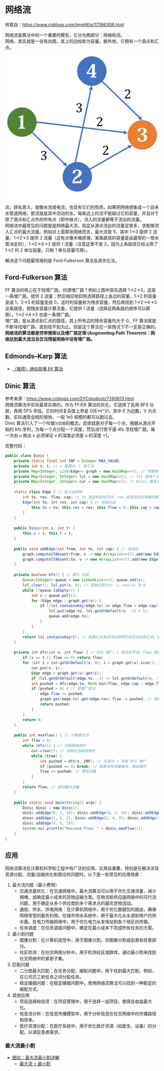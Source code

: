 # 网络流
转载自：https://www.cnblogs.com/imreW/p/17396308.html  

网络流是算法中的一个重要的模型，它分为两部分：网络和流。  
网络，其实就是一张有向图，其上的边权称为容量。额外地，它拥有一个源点和汇点。  

![](./Flow-Network.png)  

流，顾名思义，就像水流或电流，也具有它们的性质。如果把网络想象成一个自来水管道网络，那流就是其中流动的水。每条边上的流不能超过它的容量，并且对于除了源点和汇点外的所有点（即中继点），流入的流量都等于流出的流量。  
网络流中最常见的问题就是网络最大流。假定从源点流出的流量足够多，求能够流入汇点的最大流量。例如对上面那张网络而言，最大流是 5，其中 1->3 提供 2 流量，1->2->3 提供 2 流量（这有点像木桶原理，某条路径的容量是由最窄的一根水管决定的），1->2->4->3 提供 1 流量（注意这里不是 2，因为上条路径已经占用了 1->2 的 2 单位容量，只剩 1 单位容量可用）。  

解决这个问题最常用的是 Ford-Fulkerson 算法及其优化法。  

## Ford-Fulkerson 算法
FF 算法的核心在于找增广路。何谓增广路？例如上图中首先选择 1->2->3，这是一条增广路，提供 2 流量；然后相应地扣除选择路径上各边的容量，1->2 的容量变成 1，2->3 的容量变成 0，这时的容量称为残余容量。然后再找到 1->2->4->3 这条路径，按残余容量计算流量，它提供 1 流量（选择这两条路的顺序可以颠倒）。1->2->4->3 也是一条增广路。  
增广路，是从源点到汇点的路径，其上所有边的残余容量均大于 0。FF 算法就是不断寻找增广路，直到找不到为止。但是这个算法在一些情况下不一定是正确的。  
**网络流的算法都是穷举搜索以及增广路定理 (Augmenting Path Theorem)：网络达到最大流当且仅当残留网络中没有增广路。**  

## Edmonds–Karp 算法
* [（推荐）通俗易懂 EK 算法](https://www.cnblogs.com/YLTFY1998/p/11314610.html)  

## Dinic 算法
参考来源：https://www.cnblogs.com/SYCstudio/p/7260613.html  
网络流算法中实际最常实用的。作为 FF/EK 算法的优化，它选择了先用 BFS 分层，再用 DFS 寻找。它的时间复杂度上界是 O(E*V^2)，其中 E 为边数，V 为点数，实际通常会跑的很快，一般 1e5 规模的都可以跑过去。  
Dinic 算法引入了一个叫做`分层图`的概念。具体就是对于每一个点，根据从源点开始的 bfs 序列，为每一个点分配一个深度，然后进行若干遍 dfs 寻找增广路，每一次由 u 推出 v 必须保证 v 的深度必须是 u 的深度 +1。  

完整代码：  
```java
public class Dinic {
    private static final int INF = Integer.MAX_VALUE;
    private int s, t; // s 是源点，t 是汇点
    private Map<Integer, List<Edge>> graph = new HashMap<>(); // 邻接表存储图
    private Map<Integer, Integer> lvl = new HashMap<>(); // lvl 是每个点的层数
    private Map<Integer, Integer> cur = new HashMap<>(); // Dinic 算法当前弧优化，弧即是边，cur 就是记录当前点 v（可能被重复访问）遍历过的边，这样可以确保每次 DFS 从上次未访问的边开始，避免重复访问边。该优化在大规模图或复杂网络流问题中尤为重要，可以显著减少算法的时间复杂度，提高效率

    static class Edge { // 定义边结构
        int to, rev, flow, cap; // to 是边的目标顶点，rev 是反向边在邻接列表中的索引，flow 是当前边的流量，cap 是边的容量
        Edge(int to, int rev, int cap) { // 初始化边
            this.to = to; this.rev = rev; this.flow = 0; this.cap = cap;
        }
    }

    public Dinic(int s, int t) {
        this.s = s; this.t = t;
    }

    public void addEdge(int from, int to, int cap) { // 添加边
        graph.computeIfAbsent(from, v -> new ArrayList<>()).add(new Edge(to, graph.getOrDefault(to, new ArrayList<>()).size(), cap)); // 添加正向边
        graph.computeIfAbsent(to, v -> new ArrayList<>()).add(new Edge(from, graph.get(from).size() - 1, 0)); // 添加反向边，容量为 0
    }

    private boolean bfs() { // BFS 分层
        Queue<Integer> queue = new LinkedList<>(); queue.add(s);
        lvl.clear(); lvl.put(s, 0); // 初始化层次为 -1，source 为 0
        while (!queue.isEmpty()) {
            int v = queue.poll();
            for (Edge edge : graph.get(v)) {
                if (!lvl.containsKey(edge.to) && edge.flow < edge.cap) { // 如果目标顶点未访问且还有剩余容量，则给其分配深度并放入队列
                    lvl.put(edge.to, lvl.getOrDefault(v, -1) + 1);
                    queue.add(edge.to);
                }
            }
        }
        return lvl.containsKey(t); // 如果汇点未访问过说明已经无法达到汇点，此时返回 false
    }

    private int dfs(int v, int flow) { // DFS 增广，v 是当前节点，flow 是当前流量
        if (v == t || flow == 0) return flow;
        for (int i = cur.getOrDefault(v, 0); i < graph.get(v).size(); i++) { // 朴素法是 Edge edge : graph.get(v)，这里采用了当前弧优化
            cur.put(v, i);
            Edge edge = graph.get(v).get(i);
            if (lvl.getOrDefault(edge.to, -1) != lvl.getOrDefault(v, -1) + 1 || edge.cap <= edge.flow) continue;
            int pushed = dfs(edge.to, Math.min(flow, edge.cap - edge.flow)); // 向下增广
            if (pushed > 0) { // 若增广成功
                edge.flow += pushed;
                graph.get(edge.to).get(edge.rev).flow -= pushed; // 调整反向边的流量
                return pushed;
            }
        }
        return 0;
    }

    public int maxFlow() { // 计算最大流
        int flow = 0;
        while (bfs()) { // 分层图有效时
            cur.clear(); // 初始化当前弧指针
            while (true) {
                int pushed = dfs(s, INF); // 从源点 s 开始 DFS 增广
                if (pushed == 0) break; // 如果没有流量推送，跳出循环
                flow += pushed; // 累加流量
            }
        }
        return flow; // 返回最大流量
    }

    public static void main(String[] args) {
        Dinic dinic = new Dinic();
        dinic.addEdge(0, 1, 10); dinic.addEdge(0, 2, 10); dinic.addEdge(1, 3, 4); dinic.addEdge(1, 4, 8);
        dinic.addEdge(1, 2, 2); dinic.addEdge(2, 4, 9); dinic.addEdge(3, 5, 10); dinic.addEdge(4, 3, 6);
        dinic.addEdge(4, 5, 10);
        System.out.println("Maximum Flow: " + dinic.maxFlow());
    }
}
```

## 应用
网络流算法在计算机科学和工程中有广泛的应用，实用且重要，特别是在解决涉及资源分配、流量/运输优化和图论的问题时。以下是一些常见的应用场景：

1. 最大流问题（最小费用）
   * 交通流量优化：在交通网络中，最大流算法可以用于优化交通流量，减少拥堵。或确定最小成本的货物运输方案。在物流和供应链网络中的可行流问题，用于确定从多个供应商到多个需求点的最优货物流动。
   * 通信、供水、供电网络：在计算机网络中，用于优化数据包的路由，确保网络带宽的最优利用。在城市供水系统中，用于最大化从水源到用户的供水量。在电力传输网络中，用于优化电力从发电站到各个地区的传输。
   * 任务调度：在任务调度问题中，确定在最小成本下完成所有任务的方案。
2. 最小割问题
   * 图像分割：在计算机视觉中，用于图像分割，将图像分割成前景和背景部分。
   * 社区检测：在社交网络分析中，用于检测社区或群体，通过最小割来找到社交网络中的紧密子集。
3. 匹配问题
   * 二分图最大匹配：在任务分配、婚配问题中，用于找到最大匹配，例如，在公司员工和任务之间分配任务。
   * 稳定婚姻问题：在稳定婚姻问题中，使用网络流算法可以找到一种稳定的婚配方式。
4. 其他应用
   * 项目选择和投资：在项目管理中，用于选择一组项目，使得总收益最大化。
   * 信息流分析：在信息传播模型中，用于分析信息在社交网络中的传播路径和效率。
   * 医疗资源分配：在医疗系统中，用于优化医疗资源（如医生、设备）的分配，以满足患者需求。

### 最大流最小割
* [图论：最大流最小割详解](https://seineo.github.io/%E5%9B%BE%E8%AE%BA%EF%BC%9A%E6%9C%80%E5%A4%A7%E6%B5%81%E6%9C%80%E5%B0%8F%E5%89%B2%E8%AF%A6%E8%A7%A3.html)
  * [最大流 = 最小割](https://seineo.github.io/%E5%9B%BE%E8%AE%BA%EF%BC%9A%E6%9C%80%E5%A4%A7%E6%B5%81%E6%9C%80%E5%B0%8F%E5%89%B2%E8%AF%A6%E8%A7%A3.html#%E6%9C%80%E5%A4%A7%E6%B5%81%E4%B8%8E%E6%9C%80%E5%B0%8F%E5%89%B2%E7%9A%84%E5%85%B3%E7%B3%BB)
